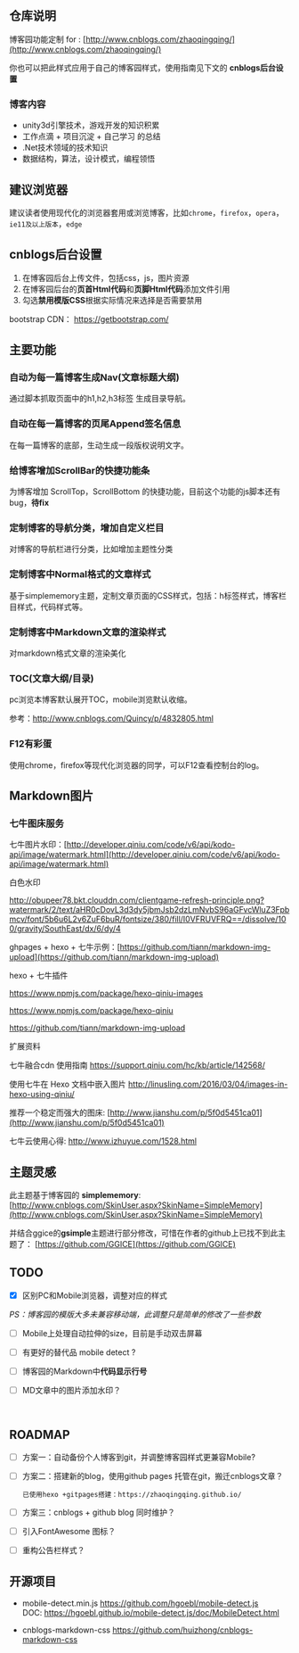 ## 仓库说明
博客园功能定制 for : [http://www.cnblogs.com/zhaoqingqing/](http://www.cnblogs.com/zhaoqingqing/)  

你也可以把此样式应用于自己的博客园样式，使用指南见下文的 **cnblogs后台设置**

### 博客内容

- unity3d引擎技术，游戏开发的知识积累
- 工作点滴 + 项目沉淀 + 自己学习 的总结
- .Net技术领域的技术知识
- 数据结构，算法，设计模式，编程领悟

## 建议浏览器
建议读者使用现代化的浏览器套用或浏览博客，比如`chrome`，`firefox`，`opera`，`ie11及以上版本`，`edge`

## cnblogs后台设置
1. 在博客园后台上传文件，包括css，js，图片资源
2. 在博客园后台的**页首Html代码**和**页脚Html代码**添加文件引用
3. 勾选**禁用模版CSS**根据实际情况来选择是否需要禁用

bootstrap CDN： https://getbootstrap.com/

## 主要功能

### 自动为每一篇博客生成Nav(文章标题大纲)
通过脚本抓取页面中的h1,h2,h3标签 生成目录导航。

### 自动在每一篇博客的页尾Append签名信息
在每一篇博客的底部，生动生成一段版权说明文字。

### 给博客增加ScrollBar的快捷功能条
为博客增加 ScrollTop，ScrollBottom 的快捷功能，目前这个功能的js脚本还有bug，**待fix**

### 定制博客的导航分类，增加自定义栏目
对博客的导航栏进行分类，比如增加主题性分类

### 定制博客中Normal格式的文章样式
基于simplememory主题，定制文章页面的CSS样式，包括：h标签样式，博客栏目样式，代码样式等。

### 定制博客中Markdown文章的渲染样式
对markdown格式文章的渲染美化

### TOC(文章大纲/目录)

pc浏览本博客默认展开TOC，mobile浏览默认收缩。

参考：http://www.cnblogs.com/Quincy/p/4832805.html

### F12有彩蛋

使用chrome，firefox等现代化浏览器的同学，可以F12查看控制台的log。

## Markdown图片

### 七牛图床服务

七牛图片水印：[http://developer.qiniu.com/code/v6/api/kodo-api/image/watermark.html](http://developer.qiniu.com/code/v6/api/kodo-api/image/watermark.html)

白色水印

http://obupeer78.bkt.clouddn.com/clientgame-refresh-principle.png?watermark/2/text/aHR0cDovL3d3dy5jbmJsb2dzLmNvbS96aGFvcWluZ3Fpbmcv/font/5b6u6L2v6ZuF6buR/fontsize/380/fill/I0VFRUVFRQ==/dissolve/100/gravity/SouthEast/dx/6/dy/4

ghpages + hexo + 七牛示例：[https://github.com/tiann/markdown-img-upload](https://github.com/tiann/markdown-img-upload)

hexo + 七牛插件

https://www.npmjs.com/package/hexo-qiniu-images

https://www.npmjs.com/package/hexo-qiniu

https://github.com/tiann/markdown-img-upload

扩展资料

七牛融合cdn 使用指南 https://support.qiniu.com/hc/kb/article/142568/

使用七牛在 Hexo 文档中嵌入图片 http://linusling.com/2016/03/04/images-in-hexo-using-qiniu/

推荐一个稳定而强大的图床: [http://www.jianshu.com/p/5f0d5451ca01](http://www.jianshu.com/p/5f0d5451ca01)

七牛云使用心得: http://www.izhuyue.com/1528.html

## 主题灵感

此主题基于博客园的 **simplememory**: [http://www.cnblogs.com/SkinUser.aspx?SkinName=SimpleMemory](http://www.cnblogs.com/SkinUser.aspx?SkinName=SimpleMemory)

并结合ggice的**gsimple**主题进行部分修改，可惜在作者的github上已找不到此主题了： [https://github.com/GGICE](https://github.com/GGICE)

## TODO

- [x] 区别PC和Mobile浏览器，调整对应的样式 

​        *PS：博客园的模版大多未兼容移动端，此调整只是简单的修改了一些参数*

- [ ] Mobile上处理自动拉伸的size，目前是手动双击屏幕

- [ ] 有更好的替代品 mobile detect ?

- [ ] 博客园的Markdown中**代码显示行号**

- [ ] MD文章中的图片添加水印？

      ​

## ROADMAP

- [ ] 方案一：自动备份个人博客到git，并调整博客园样式更兼容Mobile?

- [ ] 方案二：搭建新的blog，使用github pages 托管在git，搬迁cnblogs文章？

      已使用hexo +gitpages搭建：https://zhaoqingqing.github.io/

- [ ] 方案三：cnblogs + github blog 同时维护？

- [ ] 引入FontAwesome 图标？

- [ ] 重构公告栏样式？



## 开源项目

- mobile-detect.min.js https://github.com/hgoebl/mobile-detect.js
  <br/>​DOC: https://hgoebl.github.io/mobile-detect.js/doc/MobileDetect.html

- cnblogs-markdown-css  https://github.com/huizhong/cnblogs-markdown-css